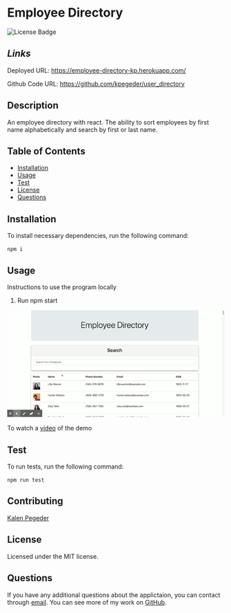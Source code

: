 # Employee Directory

![License Badge](https://img.shields.io/badge/License-MIT-blue)

## _Links_

Deployed URL: https://employee-directory-kp.herokuapp.com/

Github Code URL: https://github.com/kpegeder/user_directory

## Description

An employee directory with react. The ability to sort employees by first name alphabetically and search by first or last name.

## Table of Contents

- [Installation](#installation)
- [Usage](#usage)
- [Test](#test)
- [License](#license)
- [Questions](#questions)

## Installation

To install necessary dependencies, run the following command:

```
npm i
```

## Usage

Instructions to use the program locally

1. Run npm start

![Demo](./assets/images/demo.gif)

To watch a [video](https://drive.google.com/file/d/1wkKq5EIsWFiZmj973BaV2a_SsRkw7n6F/view?usp=sharing) of the demo

## Test

To run tests, run the following command:

```
npm run test
```

## Contributing

[Kalen Pegeder](https://github.com/kpegeder)

## License

Licensed under the MIT license.

## Questions

If you have any additional questions about the applictaion, you can contact through [email](mailto:k.pegeder@gmail.com).
You can see more of my work on [GitHub](https://github.com/kpegeder).
